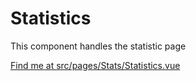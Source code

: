 # Statistics

This component handles the statistic page

[Find me at src/pages/Stats/Statistics.vue](https://github.com/FAIRsharing/fairsharing.github.io/tree/codeQuality/src/pages/Stats/Statistics.vue)
